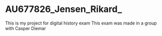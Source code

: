 # AU677826_Jensen_Rikard_

This is my project for digital history exam 
This exam was made in a group with Casper Diemar 
